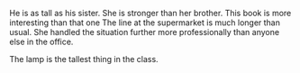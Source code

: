 He is as tall as his sister.
She is stronger than her brother. 
This book is more interesting than that one
The line at the supermarket is much longer than usual.
She handled the situation further more professionally than anyone else in the office.

The lamp is the tallest thing in the class.

